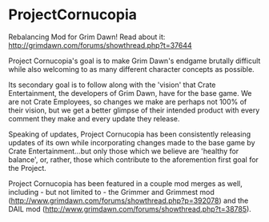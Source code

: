 # ProjectCornucopia
Rebalancing Mod for Grim Dawn! Read about it:
http://grimdawn.com/forums/showthread.php?t=37644

Project Cornucopia's goal is to make Grim Dawn's endgame brutally difficult while also welcoming to as many different character concepts as possible.

Its secondary goal is to follow along with the 'vision' that Crate Entertainment, the developers of Grim Dawn, have for the base game. We are not Crate Employees, so changes we make are perhaps not 100% of their vision, but we get a better glimpse of their intended product with every comment they make and every update they release.

Speaking of updates, Project Cornucopia has been consistently releasing updates of its own while incorporating changes made to the base game by Crate Entertainment...but only those which we believe are 'healthy for balance', or, rather, those which contribute to the aforemention first goal for the Project.

Project Cornucopia has been featured in a couple mod merges as well, including - but not limited to - the Grimmer and Grimmest mod (http://www.grimdawn.com/forums/showthread.php?p=392078) and the DAIL mod (http://www.grimdawn.com/forums/showthread.php?t=38785).
